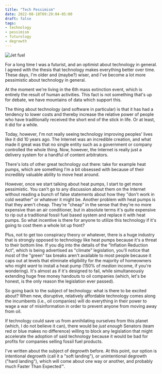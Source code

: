 ```yaml
---
title: "Tech Pessimism"
date: 2022-08-18T09:29:04-05:00
draft: false
tags:
- technology
- pessimism
- futurology
- degrowth
---
```

![Jet fuel](cover.jpg "Can our fossil fuel machines save us from the problem created by fossil fuels? 🤔")

For a long time I was a futurist, and an optimist about technology in general. I
agreed with the thesis that technology makes everything better over time. These
days, I'm older and (maybe?) wiser, and I've become a lot more pessimistic about
technology in general.

At the moment we're living in the 6th mass extinction event, which is entirely
the result of human activities. This fact is not something that's up for debate,
we have mountains of data which support this.

The thing about technology (and software in particular) is that it has had a
tendency to lower costs and thereby increase the relative power of people who
have traditionally received the short end of the stick in life. Or at least, it
did for a while.

Today, however, I'm not really seeing technology improving peoples' lives like
it did 10 years ago. The Internet was an incredible creation, and what made it
great was that no single entity such as a government or company controlled the
whole thing. Now, however, the Internet is really just a delivery system for a
handful of content arbitrators.

There's lots of other great technology out there: take for example heat pumps,
which are something I'm a bit obsessed with because of their incredibly valuable
ability to move heat around.

However, once we start talking about heat pumps, I start to get more
pessimistic. You can't go to any discussion about them on the Internet without
reading a bunch of false statements about how they "don't work in cold weather"
or whatever it might be. Another problem with heat pumps is that they aren't
cheap. They're "cheap" in the sense that they're no more expensive than an air
conditioner, but in absolute terms it's quite expensive to rip out a traditional
fossil fuel based system and replace it with heat pumps. So what incentive is
there for anyone to utilize this technology if it's going to cost them a whole
lot up front?

Plus, not to get too conspiracy theory or whatever, there is a huge industry
that is strongly opposed to technology like heat pumps because it's a threat to
their bottom line. If you dig into the details of the "Inflation Reduction Act",
which is being advertised as "climate" legislation, you'll notice that most of
the "green" tax breaks aren't available to most people because it caps out at
levels that eliminate eligibility for the majority of homeowners who might
_want_ to install a heat pump (150% of _median_ income, if you're wondering).
It's almost as if it's designed to fail, while simultaneously extending huge
free money handouts to oil companies (which, let's be honest, is the only reason
the legislation ever passed).

So going back to the subject of technology: what is there to be excited about?
When new, disruptive, relatively affordable technology comes along the
incumbents (i.e., oil companies) will do everything in their power to wage a war
of misinformation in order to prevent anyone from moving away from oil.

If technology could save us from annihilating ourselves from this planet (which,
I do not believe it can), there would be _just enough_ Senators (team red or
blue makes no difference) willing to block any legislation that might accelerate
the adoption of said technology because it would be bad for profits for
companies selling fossil fuel products.

I've written about the subject of degrowth before. At this point, our option is
intentional degrowth (call it a "soft landing"), or unintentional degrowth
("hard landing"), which will come about one way or another, and probably much
Faster Than Expected™.

